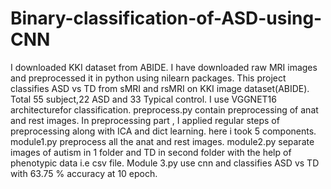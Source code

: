 # Binary-classification-of-ASD-using-CNN
I downloaded KKI dataset from ABIDE. I have downloaded raw MRI images and preprocessed it in python using nilearn packages.
This project classifies ASD vs TD from sMRI and rsMRI on KKI image dataset(ABIDE). 
Total 55 subject,22 ASD and 33 Typical control.
I use VGGNET16 architecturefor classification. preprocess.py contain preprocessing of anat and rest images.
In preprocessing part , I applied regular steps of preprocessing along with ICA and dict learning. here i took 5 components.
module1.py preprocess all the anat and rest images.
module2.py separate images of autism in 1 folder and TD in second folder with the help of phenotypic data i.e csv file. 
Module 3.py use cnn and classifies ASD vs TD with 63.75 % accuracy at 10 epoch.
